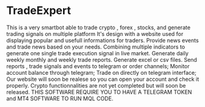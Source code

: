 # TradeExpert
This is a very smartbot  able to trade crypto , forex , stocks, and generate trading signals on multiple platform
It's design with a website used for displaying popular and usefull informations for traders.
Provide news events and trade news based on your needs.
Combining multiple indicators to generate one single trade execution signal in live market.
Generate daily weekly monthly and weekly trade reports. Generate excel or csv files.
Send reports , trade signals and events to telegram or order channels;
Monitor account balance through telegram;
Trade on directly on telegram interface;
Our website will soon be realese so you can open your account and check it properly.
Crypto functionnalities are not yet completed but will soon be released.
THIS SOFTWARE REQUIRE YOU TO HAVE A TELEGRAM TOKEN and MT4 SOFTWARE TO RUN MQL CODE.

